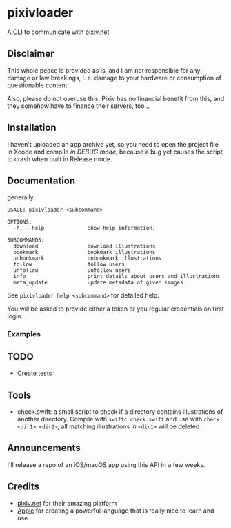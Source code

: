 #  pixivloader

A CLI to communicate with [pixiv.net](https://pixiv.net)

## Disclaimer

This whole peace is provided as is, and I am not responsible for any damage or law breakings, i. e. damage to your hardware or consumption of questionable content.

Also, please do not overuse this. Pixiv has no financial benefit from this, and they somehow have to finance their servers, too...

## Installation

I haven't uploaded an app archive yet, so you need to open the project file in Xcode and compile *in DEBUG mode*, because a bug yet causes the script to crash when built in Release mode.

## Documentation

generally:
```
USAGE: pixivloader <subcommand>

OPTIONS:
  -h, --help              Show help information.

SUBCOMMANDS:
  download                download illustrations
  bookmark                bookmark illustrations
  unbookmark              unbookmark illustrations
  follow                  follow users
  unfollow                unfollow users
  info                    print details about users and illustrations
  meta_update             update metadata of given images
```

See ```pixivloader help <subcommand>``` for detailed help.

You will be asked to provide either a token or you regular credentials on first login.


### Examples

## TODO
- Create tests

## Tools
- check.swift: a small script to check if a directory contains illustrations of another directory. Compile with ```swiftc check.swift``` and use with ```check <dir1> <dir2>```, all matching illustrations in ```<dir1>``` will be deleted

## Announcements
I'll release a repo of an iOS/macOS app using this API in a few weeks.

## Credits
- [pixiv.net](https://pixiv.net) for their amazing platform
- [Apple](https://github.com/apple) for creating a powerful language that is really nice to learn and use


